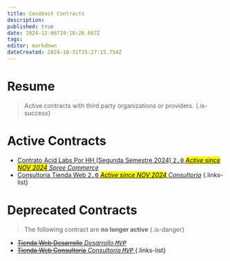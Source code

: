```yaml
---
title: Cenabast Contracts
description: 
published: true
date: 2024-12-06T19:18:26.667Z
tags: 
editor: markdown
dateCreated: 2024-10-31T15:27:15.754Z
---
```


# Resume
> Active contracts with third party organizations or providers.
{.is-success}

# Active Contracts

- [Contrato Acid Labs Por HH (Segunda Semestre 2024) <kbd>2.0</kbd> *<mark>Active since NOV 2024</mark> Spree Commerce*](web-store-development)
- [Consultoria Tienda Web <kbd>2.0</kbd> *<mark>Active since NOV 2024</mark> Consultoria*](consultoria-tienda-web-20)
{.links-list}

# Deprecated Contracts

> The following contract are **no longer active**
{.is-danger}

- [~~Tienda Web Desarrollo~~ *Desarrollo <kbd>MVP</kbd>*](/projects/tienda-web-intro/tienda-web-mvp-project/mvp1-contract)
- [~~Tienda Web Consultoría~~ *Consultoría <kbd>MVP</kbd>* ](contrato-tienda-web-consultoria)
{.links-list}